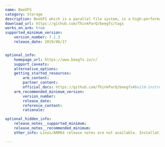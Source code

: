 ```yaml
---
name: BeeGFS
category: Storage
description: BeeGFS which is a parallel file system, is a high-performance, scalable file system designed to handle large amounts of data efficiently. 
download_url: https://github.com/ThinkParQ/beegfs/tags
works_on_arm: true
supported_minimum_version:
    version_number: 7.1.3
    release_date: 2019/06/17


optional_info:
    homepage_url: https://www.beegfs.io/c/
    support_caveats:
    alternative_options:
    getting_started_resources:
        arm_content:
        partner_content:
        official_docs: https://github.com/ThinkParQ/beegfs#build-instructions
    arm_recommended_minimum_version:
        version_number:
        release_date:
        reference_content:
        rationale:

optional_hidden_info:
    release_notes__supported_minimum:
    release_notes__recommended_minimum:
    other_info: Linux/ARM64 release notes are not available. Installation and testing are done via the [tar archive](https://github.com/ThinkParQ/beegfs/releases/tag/7.1.3).

---
```


